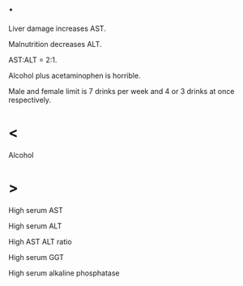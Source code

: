 # .

Liver damage increases AST.

Malnutrition decreases ALT.

AST:ALT = 2:1.

Alcohol plus acetaminophen is horrible.

Male and female limit is 7 drinks per week and 4 or 3 drinks at once respectively.

# <

Alcohol

# >

High serum AST

High serum ALT

High AST ALT ratio

High serum GGT

High serum alkaline phosphatase
